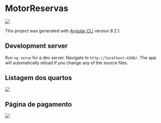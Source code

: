 # MotorReservas

<img src="https://user-images.githubusercontent.com/37172038/102679903-18151e80-4192-11eb-8bc2-0ce9521a6ee5.png">

This project was generated with [Angular CLI](https://github.com/angular/angular-cli) version 8.2.1.

## Development server

Run `ng serve` for a dev server. Navigate to `http://localhost:4200/`. The app will automatically reload if you change any of the source files.

## Listagem dos quartos
<img src="https://user-images.githubusercontent.com/37172038/102679929-7d690f80-4192-11eb-9326-bc16bd64f4d6.png">

## Página de pagamento
<img src="https://user-images.githubusercontent.com/37172038/102679968-fd8f7500-4192-11eb-85b9-e7c90846e036.png">
